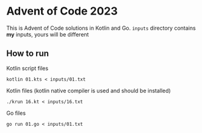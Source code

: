 # Advent of Code 2023
This is Advent of Code solutions in Kotlin and Go. ```inputs``` directory contains **my** inputs, yours will be different
## How to run
          
Kotlin script files

```kotlin 01.kts < inputs/01.txt```

Kotlin files (kotlin native compiler is used and should be installed)

```./krun 16.kt < inputs/16.txt```

Go files

```go run 01.go < inputs/01.txt```
